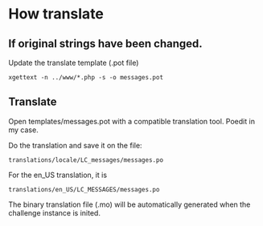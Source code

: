 # How translate

## If original strings have been changed.
Update the translate template (.pot file)

    xgettext -n ../www/*.php -s -o messages.pot

## Translate
Open templates/messages.pot with a compatible translation tool. Poedit in my case.

Do the translation and save it on the file:

    translations/locale/LC_messages/messages.po

For the en_US translation, it is

    translations/en_US/LC_MESSAGES/messages.po

The binary translation file (.mo) will be automatically generated when the challenge instance is inited.



